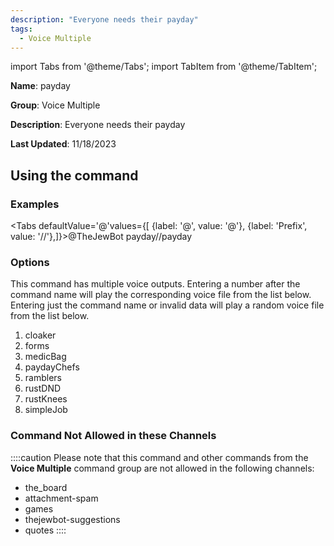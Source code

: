 ```yaml
---
description: "Everyone needs their payday"
tags:
  - Voice Multiple
---
```

import Tabs from '@theme/Tabs';
import TabItem from '@theme/TabItem';

**Name**: payday

**Group**: Voice Multiple

**Description**: Everyone needs their payday

**Last Updated**: 11/18/2023

## Using the command

### Examples
<Tabs defaultValue='@'values={[ {label: '@', value: '@'}, {label: 'Prefix', value: '//'},]}><TabItem value='@'>@TheJewBot payday</TabItem><TabItem value='//'>//payday</TabItem></Tabs>

### Options

This command has multiple voice outputs. Entering a number after the command name will play the corresponding voice file from the list below. Entering just the command name or invalid data will play a random voice file from the list below.

 1. cloaker
 1. forms
 1. medicBag
 1. paydayChefs
 1. ramblers
 1. rustDND
 1. rustKnees
 1. simpleJob

### Command Not Allowed in these Channels
::::caution Please note that this command and other commands from the **Voice Multiple** command group are not allowed in the following channels:
- the_board
- attachment-spam
- games
- thejewbot-suggestions
- quotes
::::